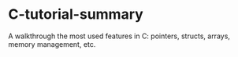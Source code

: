 # C-tutorial-summary
A walkthrough the most used features in C: pointers, structs, arrays, memory management, etc.
